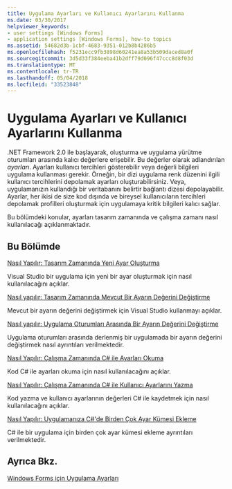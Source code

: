 ```yaml
---
title: Uygulama Ayarları ve Kullanıcı Ayarlarını Kullanma
ms.date: 03/30/2017
helpviewer_keywords:
- user settings [Windows Forms]
- application settings [Windows Forms], how-to topics
ms.assetid: 54682d3b-1cbf-4683-9351-012b8b4286b5
ms.openlocfilehash: f5231ecc9fb3898d60241ea8a53b509daced8a0f
ms.sourcegitcommit: 3d5d33f384eeba41b2dff79d096f47ccc8d8f03d
ms.translationtype: MT
ms.contentlocale: tr-TR
ms.lasthandoff: 05/04/2018
ms.locfileid: "33523848"
---
```

# <a name="using-application-settings-and-user-settings"></a>Uygulama Ayarları ve Kullanıcı Ayarlarını Kullanma
.NET Framework 2.0 ile başlayarak, oluşturma ve uygulama yürütme oturumları arasında kalıcı değerlere erişebilir. Bu değerler olarak adlandırılan *ayarları*. Ayarları kullanıcı tercihleri gösterebilir veya değerli bilgileri uygulama kullanması gerekir. Örneğin, bir dizi uygulama renk düzenini ilgili kullanıcı tercihlerini depolamak ayarları oluşturabilirsiniz. Veya, uygulamanızın kullandığı bir veritabanını belirtir bağlantı dizesi depolayabilir. Ayarlar, her ikisi de size kod dışında ve bireysel kullanıcıların tercihleri depolamak profilleri oluşturmak için uygulamaya kritik bilgileri kalıcı sağlar.  
  
 Bu bölümdeki konular, ayarları tasarım zamanında ve çalışma zamanı nasıl kullanılacağı açıklanmaktadır.  
  
## <a name="in-this-section"></a>Bu Bölümde  
 [Nasıl Yapılır: Tasarım Zamanında Yeni Ayar Oluşturma](../../../../docs/framework/winforms/advanced/how-to-create-a-new-setting-at-design-time.md)  
  
 Visual Studio bir uygulama için yeni bir ayar oluşturmak için nasıl kullanılacağını açıklar.  
  
 [Nasıl yapılır: Tasarım Zamanında Mevcut Bir Ayarın Değerini Değiştirme](../../../../docs/framework/winforms/advanced/how-to-change-the-value-of-an-existing-setting-at-design-time.md)  
  
 Mevcut bir ayarın değerini değiştirmek için Visual Studio kullanmayı açıklar.  
  
 [Nasıl yapılır: Uygulama Oturumları Arasında Bir Ayarın Değerini Değiştirme](../../../../docs/framework/winforms/advanced/how-to-change-the-value-of-a-setting-between-application-sessions.md)  
  
 Uygulama oturumları arasında derlenmiş bir uygulamada bir ayarın değerini değiştirmek nasıl ayrıntıları verilmektedir.  
  
 [Nasıl Yapılır: Çalışma Zamanında C# ile Ayarları Okuma](../../../../docs/framework/winforms/advanced/how-to-read-settings-at-run-time-with-csharp.md)  
  
 Kod C# ile ayarları okuma için nasıl kullanılacağını açıklar.  
  
 [Nasıl Yapılır: Çalışma Zamanında C# ile Kullanıcı Ayarlarını Yazma](../../../../docs/framework/winforms/advanced/how-to-write-user-settings-at-run-time-with-csharp.md)  
  
 Kod yazma ve kullanıcı ayarlarının değerleri C# ile kaydetmek için nasıl kullanılacağını açıklar.  
  
 [Nasıl Yapılır: Uygulamanıza C#'de Birden Çok Ayar Kümesi Ekleme](../../../../docs/framework/winforms/advanced/how-to-add-multiple-sets-of-settings-to-your-application-in-csharp.md)  
  
 C# ile bir uygulama için birden çok ayar kümesi ekleme ayrıntıları verilmektedir.  
  
## <a name="see-also"></a>Ayrıca Bkz.  
 [Windows Forms için Uygulama Ayarları](../../../../docs/framework/winforms/advanced/application-settings-for-windows-forms.md)
